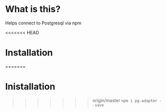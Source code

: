 # What is this?
Helps connect to Postgresql via npm

<<<<<<< HEAD
# Installation
=======
# Inistallation
>>>>>>> origin/master
`npm i pg-adapter --save`